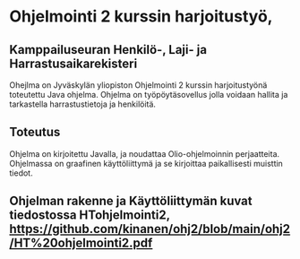 # Ohjelmointi 2 kurssin harjoitustyö, 
## Kamppailuseuran Henkilö-, Laji- ja Harrastusaikarekisteri
Ohejlma on Jyväskylän yliopiston Ohjelmointi 2 kurssin harjoitustyönä toteutettu Java ohjelma. Ohjelma on työpöytäsovellus jolla voidaan hallita ja tarkastella harrastustietoja ja henkilöitä. 
## Toteutus
Ohjelma on kirjoitettu Javalla, ja noudattaa Olio-ohjelmoinnin perjaatteita. Ohjelmassa on graafinen käyttöliittymä ja se kirjoittaa paikallisesti muisttin tiedot. 
## Ohjelman rakenne ja Käyttöliittymän kuvat tiedostossa HTohjelmointi2, https://github.com/kinanen/ohj2/blob/main/ohj2/HT%20ohjelmointi2.pdf
